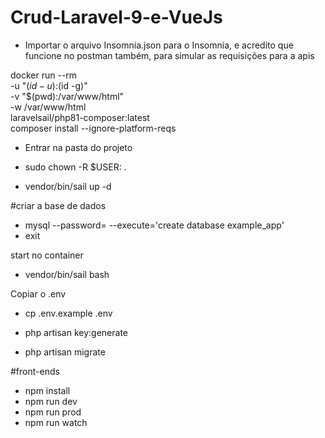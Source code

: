 # Crud-Laravel-9-e-VueJs

- Importar o arquivo Insomnia.json para o Insomnia, e acredito que funcione no postman também, para simular as requisições para a apis

docker run --rm \
    -u "$(id -u):$(id -g)" \
    -v "$(pwd):/var/www/html" \
    -w /var/www/html \
    laravelsail/php81-composer:latest \
    composer install --ignore-platform-reqs

- Entrar na pasta do projeto

- sudo chown -R $USER: .

- vendor/bin/sail up -d

#criar a base de dados
- mysql --password=  --execute='create database example_app'
- exit

start no container
- vendor/bin/sail bash

Copiar o .env
- cp .env.example .env

- php artisan key:generate
- php artisan migrate

#front-ends
- npm install
- npm run dev
- npm run prod
- npm run watch